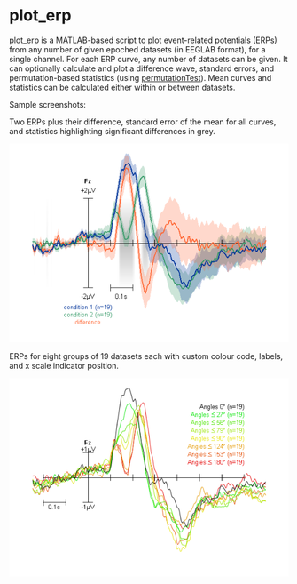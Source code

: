 # plot_erp
plot_erp is a MATLAB-based script to plot event-related potentials (ERPs) from any number of given epoched datasets (in EEGLAB format), for a single channel. For each ERP curve, any number of datasets can be given. It can optionally calculate and plot a difference wave, standard errors, and permutation-based statistics (using [permutationTest](https://github.com/lrkrol/permutationTest)). Mean curves and statistics can be calculated either within or between datasets.

Sample screenshots:

Two ERPs plus their difference, standard error of the mean for all curves, and statistics highlighting significant differences in grey.

![Screenshot](./plot_erp-diff.png)

ERPs for eight groups of 19 datasets each with custom colour code, labels, and x scale indicator position.

![Screenshot](./plot_erp-mult.png)
